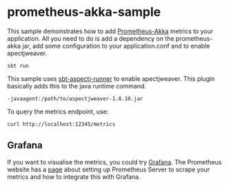 # prometheus-akka-sample

This sample demonstrates how to add [Prometheus-Akka](https://github.com/Workday/prometheus-akka) metrics to your application.
All you need to do is add a dependency on the prometheus-akka jar, add some configuration to your application.conf and to enable apectjweaver.

```sbt run```

This sample uses [sbt-aspectj-runner](https://github.com/kamon-io/sbt-aspectj-runner) to enable apectjweaver.
This plugin basically adds this to the java runtime command.

```-javaagent:/path/to/aspectjweaver-1.8.10.jar```

To query the metrics endpoint, use:

```curl http://localhost:12345/metrics```

## Grafana

If you want to visualise the metrics, you could try [Grafana](http://docs.grafana.org/).
The Prometheus website has a [page](https://prometheus.io/docs/visualization/grafana/) about setting up Prometheus Server to scrape your metrics and how to integrate this with Grafana.
